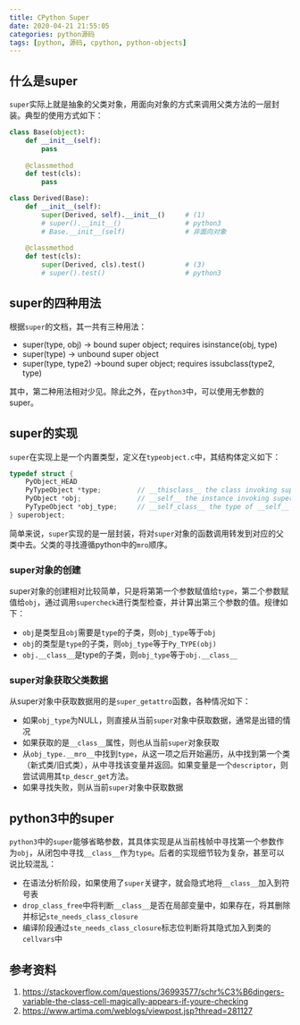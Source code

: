 ```yaml
---
title: CPython Super
date: 2020-04-21 21:55:05
categories: python源码
tags: [python, 源码, cpython, python-objects]
---
```


## 什么是super

`super`实际上就是抽象的父类对象，用面向对象的方式来调用父类方法的一层封装。典型的使用方式如下：

```python
class Base(object):
    def __init__(self):
        pass
    
    @classmethod
    def test(cls):
        pass

class Derived(Base):
    def __init__(self):
        super(Derived, self).__init__()     # (1)
        # super().__init__()                # python3
        # Base.__init__(self)               # 非面向对象
    
    @classmethod
    def test(cls):
        super(Derived, cls).test()          # (3)
        # super().test()                    # python3
```

## super的四种用法

根据`super`的文档，其一共有三种用法：

- super(type, obj) -> bound super object; requires isinstance(obj, type)
- super(type) -> unbound super object
- super(type, type2) ->bound super object; requires issubclass(type2, type)

其中，第二种用法相对少见。除此之外，在`python3`中，可以使用无参数的super。

## super的实现

`super`在实现上是一个内置类型，定义在`typeobject.c`中，其结构体定义如下：

```c
typedef struct {
    PyObject_HEAD
    PyTypeObject *type;			// __thisclass__ the class invoking super
    PyObject *obj;				// __self__ the instance invoking super
    PyTypeObject *obj_type;		// __self_class__ the type of __self__
} superobject;
```

简单来说，`super`实现的是一层封装，将对`super`对象的函数调用转发到对应的父类中去。父类的寻找遵循python中的`mro`顺序。

### super对象的创建

super对象的创建相对比较简单，只是将第第一个参数赋值给`type`，第二个参数赋值给`obj`，通过调用`supercheck`进行类型检查，并计算出第三个参数的值。规律如下：

- `obj`是类型且`obj`需要是`type`的子类，则`obj_type`等于`obj`
- `obj`的类型是`type`的子类，则`obj_type`等于`Py_TYPE(obj)`
- `obj.__class__`是type的子类，则`obj_type`等于`obj.__class__`

### super对象获取父类数据

从super对象中获取数据用的是`super_getattro`函数，各种情况如下：

- 如果`obj_type`为NULL，则直接从当前`super`对象中获取数据，通常是出错的情况
- 如果获取的是`__class__`属性，则也从当前`super`对象获取
- 从`obj_type.__mro__`中找到`type`，从这一项之后开始遍历，从中找到第一个类（新式类/旧式类），从中寻找该变量并返回。如果变量是一个`descriptor`，则尝试调用其`tp_descr_get`方法。
- 如果寻找失败，则从当前`super`对象中获取数据



## python3中的super

`python3`中的`super`能够省略参数，其具体实现是从当前栈帧中寻找第一个参数作为`obj`，从闭包中寻找`__class__`作为`type`。后者的实现细节较为复杂，甚至可以说比较混乱：

- 在语法分析阶段，如果使用了`super`关键字，就会隐式地将`__class__`加入到符号表
- `drop_class_free`中将判断`__class__`是否在局部变量中，如果存在，将其删除并标记``ste_needs_class_closure``
- 编译阶段通过`ste_needs_class_closure`标志位判断将其隐式加入到类的`cellvars`中



## 参考资料

1. https://stackoverflow.com/questions/36993577/schr%C3%B6dingers-variable-the-class-cell-magically-appears-if-youre-checking
2. https://www.artima.com/weblogs/viewpost.jsp?thread=281127